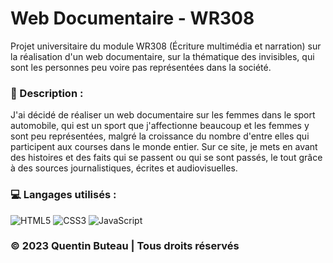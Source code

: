 # Web Documentaire - WR308

Projet universitaire du module WR308 (Écriture multimédia et narration) sur la réalisation d'un web documentaire, sur la thématique des invisibles, qui sont les personnes peu voire pas représentées dans la société.

### 📜 Description :
J'ai décidé de réaliser un web documentaire sur les femmes dans le sport automobile, qui est un sport que j'affectionne beaucoup et les femmes y sont peu représentées, malgré la croissance du nombre d'entre elles qui participent aux courses dans le monde entier. Sur ce site, je mets en avant des histoires et des faits qui se passent ou qui se sont passés, le tout grâce à des sources journalistiques, écrites et audiovisuelles.

### 💻 Langages utilisés :
![HTML5](https://img.shields.io/badge/html5-%23E34F26.svg?style=for-the-badge&logo=html5&logoColor=white)
![CSS3](https://img.shields.io/badge/css3-%231572B6.svg?style=for-the-badge&logo=css3&logoColor=white)
![JavaScript](https://img.shields.io/badge/javascript-%23323330.svg?style=for-the-badge&logo=javascript&logoColor=%23F7DF1E)

### © 2023 Quentin Buteau | Tous droits réservés
